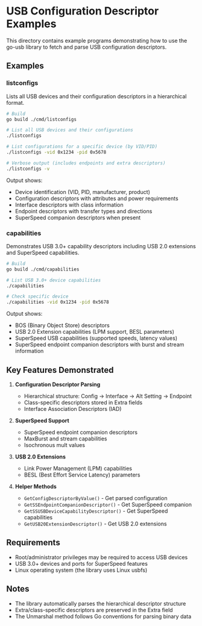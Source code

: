 # USB Configuration Descriptor Examples

This directory contains example programs demonstrating how to use the go-usb library to fetch and parse USB configuration descriptors.

## Examples

### listconfigs

Lists all USB devices and their configuration descriptors in a hierarchical format.

```bash
# Build
go build ./cmd/listconfigs

# List all USB devices and their configurations
./listconfigs

# List configurations for a specific device (by VID/PID)
./listconfigs -vid 0x1234 -pid 0x5678

# Verbose output (includes endpoints and extra descriptors)
./listconfigs -v
```

Output shows:
- Device identification (VID, PID, manufacturer, product)
- Configuration descriptors with attributes and power requirements
- Interface descriptors with class information
- Endpoint descriptors with transfer types and directions
- SuperSpeed companion descriptors when present

### capabilities

Demonstrates USB 3.0+ capability descriptors including USB 2.0 extensions and SuperSpeed capabilities.

```bash
# Build
go build ./cmd/capabilities

# List USB 3.0+ device capabilities
./capabilities

# Check specific device
./capabilities -vid 0x1234 -pid 0x5678
```

Output shows:
- BOS (Binary Object Store) descriptors
- USB 2.0 Extension capabilities (LPM support, BESL parameters)
- SuperSpeed USB capabilities (supported speeds, latency values)
- SuperSpeed endpoint companion descriptors with burst and stream information

## Key Features Demonstrated

1. **Configuration Descriptor Parsing**
   - Hierarchical structure: Config → Interface → Alt Setting → Endpoint
   - Class-specific descriptors stored in Extra fields
   - Interface Association Descriptors (IAD)

2. **SuperSpeed Support**
   - SuperSpeed endpoint companion descriptors
   - MaxBurst and stream capabilities
   - Isochronous mult values

3. **USB 2.0 Extensions**
   - Link Power Management (LPM) capabilities
   - BESL (Best Effort Service Latency) parameters

4. **Helper Methods**
   - `GetConfigDescriptorByValue()` - Get parsed configuration
   - `GetSSEndpointCompanionDescriptor()` - Get SuperSpeed companion
   - `GetSSUSBDeviceCapabilityDescriptor()` - Get SuperSpeed capabilities
   - `GetUSB20ExtensionDescriptor()` - Get USB 2.0 extensions

## Requirements

- Root/administrator privileges may be required to access USB devices
- USB 3.0+ devices and ports for SuperSpeed features
- Linux operating system (the library uses Linux usbfs)

## Notes

- The library automatically parses the hierarchical descriptor structure
- Extra/class-specific descriptors are preserved in the Extra field
- The Unmarshal method follows Go conventions for parsing binary data